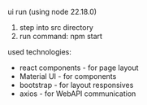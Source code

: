 ui run (using node 22.18.0)
1. step into src directory
2. run command: npm start

used technologies:
- react components - for page layout
- Material UI - for components
- bootstrap - for layout responsives
- axios - for WebAPI communication